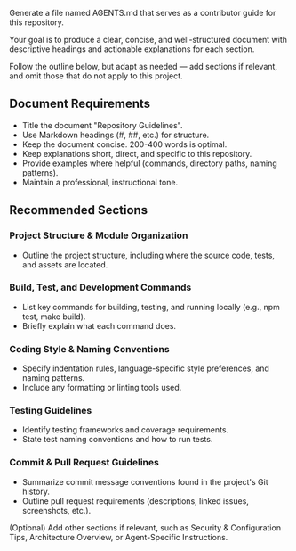  Generate a file named AGENTS.md that serves as a contributor guide for this repository.

Your goal is to produce a clear, concise, and well-structured document with descriptive headings and actionable explanations for each section.

Follow the outline below, but adapt as needed — add sections if relevant, and omit those that do not apply to this project.

## Document Requirements

- Title the document "Repository Guidelines".
- Use Markdown headings (#, ##, etc.) for structure.
- Keep the document concise. 200-400 words is optimal.
- Keep explanations short, direct, and specific to this repository.
- Provide examples where helpful (commands, directory paths, naming patterns).
- Maintain a professional, instructional tone.

## Recommended Sections

### Project Structure & Module Organization

- Outline the project structure, including where the source code, tests, and assets are located.

### Build, Test, and Development Commands

- List key commands for building, testing, and running locally (e.g., npm test, make build).
- Briefly explain what each command does.

### Coding Style & Naming Conventions

- Specify indentation rules, language-specific style preferences, and naming patterns.
- Include any formatting or linting tools used.

### Testing Guidelines

- Identify testing frameworks and coverage requirements.
- State test naming conventions and how to run tests.

### Commit & Pull Request Guidelines

- Summarize commit message conventions found in the project's Git history.
- Outline pull request requirements (descriptions, linked issues, screenshots, etc.).

(Optional) Add other sections if relevant, such as Security & Configuration Tips, Architecture Overview, or Agent-Specific Instructions.